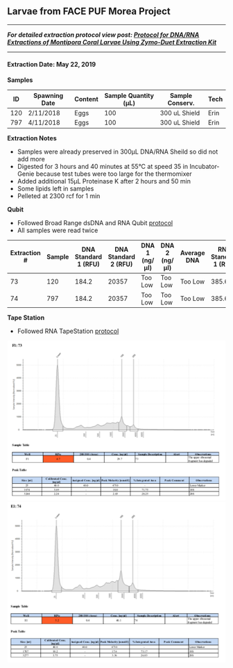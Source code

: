 ## Larvae from FACE PUF Morea Project

--- 
***For detailed extraction protocol view post: [Protocol for DNA/RNA Extractions of Montipora Coral Larvae Using Zymo-Duet Extraction Kit](https://echille.github.io/E.-Chille-Open-Lab-Notebook/Protocol-for-DNA-RNA-Extractions-of-Montipora-Coral-Larvae-Using-Zymo-Duet-Extraction-Kit/)***

---


#### Extraction Date: May 22, 2019
**Samples**

|ID|Spawning Date|Content|Sample Quantity (µL)|Sample Conserv.|Tech|
|---|---|---|---|---|---|
|120|2/11/2018|Eggs|100|300 uL Shield|Erin|
|797|4/11/2018|Eggs|100|300 uL Shield|Erin|

**Extraction Notes**
- Samples were already preserved in 300µL DNA/RNA Sheild so did not add more
- Digested for 3 hours and 40 minutes at 55°C at speed 35 in Incubator-Genie because test tubes were too large for the thermomixer
- Added additional 15µL Proteinase K after 2 hours and 50 min
- Some lipids left in samples
- Pelleted at 2300 rcf for 1 min

**Qubit**   
- Followed Broad Range dsDNA and RNA Qubit [protocol](https://meschedl.github.io/MESPutnam_Open_Lab_Notebook/Qubit-Protocol/)
- All samples were read twice 

|Extraction #|Sample|DNA Standard 1 (RFU)|DNA Standard 2 (RFU)|DNA 1 (ng/µl)|DNA 2 (ng/µl)|Average DNA| RNA Standard 1 (RFU)| RNA Standard 2 (RFU)| RNA 1 (ng/µl)|RNA 2 (ng/ul)|Average RNA|
|--------|------|----------|----------|-------------|-------------|-------------|-------------|----|----|----|----|
|73|120|184.2|20357|Too Low|Too Low|Too Low|385.6|10602|60.4|60.4|60.4|
|74|797|184.2|20357|Too Low|Too Low|Too Low|385.6|10602|88.2|88.0|88.1|

**Tape Station**  
- Followed RNA TapeStation [protocol](https://meschedl.github.io/MESPutnam_Open_Lab_Notebook/RNA-TapeStation-Protocol/)

![TS-biomin-Ext-Batch-12-73.png](https://raw.githubusercontent.com/echille/E.-Chille-Open-Lab-Notebook/master/images/TS-Morea-FACE-PUF-Test%20Batch-Ext-73.png) 
![TS-biomin-Ext-Batch-12-74.png](https://raw.githubusercontent.com/echille/E.-Chille-Open-Lab-Notebook/master/images/TS-Morea-FACE-PUF-Test%20Batch-Ext-74.png) 